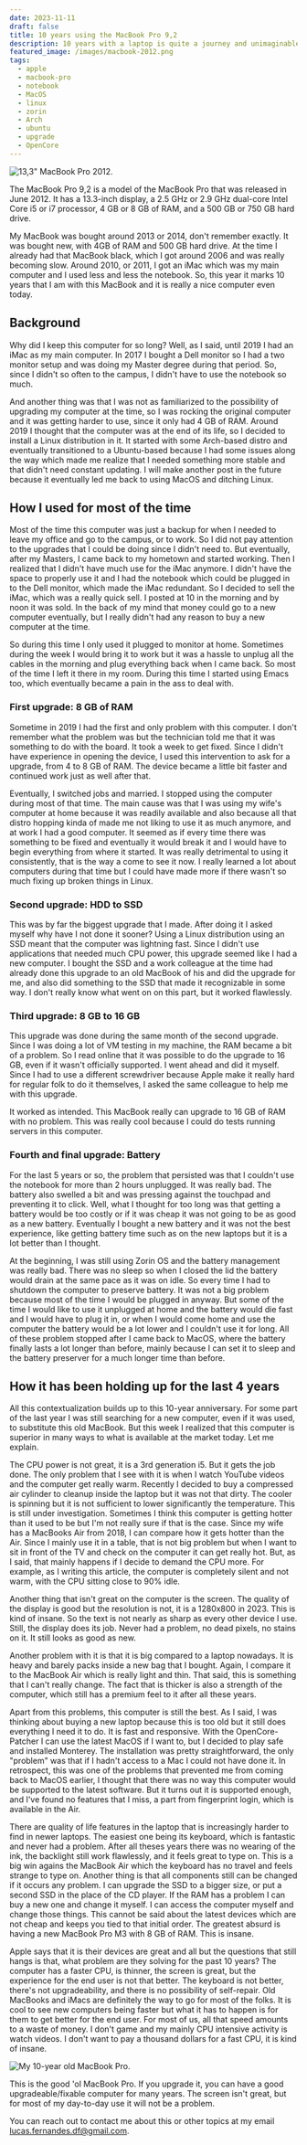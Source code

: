 ```yaml
---
date: 2023-11-11
draft: false
title: 10 years using the MacBook Pro 9,2
description: 10 years with a laptop is quite a journey and unimaginable 10 years ago, and here we are.
featured_image: /images/macbook-2012.png
tags:
  - apple
  - macbook-pro
  - notebook
  - MacOS
  - linux
  - zorin
  - Arch
  - ubuntu
  - upgrade
  - OpenCore
---
```


![13,3" MacBook Pro 2012.](/macbook-2012.png)

The MacBook Pro 9,2 is a model of the MacBook Pro that was released in June 2012. It has a 13.3-inch display, a 2.5 GHz or 2.9 GHz dual-core Intel Core i5 or i7 processor, 4 GB or 8 GB of RAM, and a 500 GB or 750 GB hard drive. 

My MacBook was bought around 2013 or 2014, don't remember exactly. It was bought new, with 4GB of RAM and 500 GB hard drive. At the time I already had that MacBook black, which I got around 2006 and was really becoming slow. Around 2010, or 2011, I got an iMac which was my main computer and I used less and less the notebook. So, this year it marks 10 years that I am with this MacBook and it is really a nice computer even today.
## Background

Why did I keep this computer for so long? Well, as I said, until 2019 I had an iMac as my main computer. In 2017 I bought a Dell monitor so I had a two monitor setup and was doing my Master degree during that period. So, since I didn't so often to the campus, I didn't have to use the notebook so much. 

And another thing was that I was not as familiarized to the possibility of upgrading my computer at the time, so I was rocking the original computer and it was getting harder to use, since it only had 4 GB of RAM. Around 2019 I thought that the computer was at the end of its life, so I decided to install a Linux distribution in it. It started with  some Arch-based distro and eventually transitioned to a Ubuntu-based because I had some issues along the way which made me realize that I needed something more stable and that didn't need constant updating. I will make another post in the future because it eventually led me back to using MacOS and ditching Linux.
## How I used for most of the time

Most of the time this computer was just a backup for when I needed to leave my office and go to the campus, or to work. So I did not pay attention to the upgrades that I could be doing since I didn't need to. But eventually, after my Masters, I came back to my hometown and started working. Then I realized that I didn't have much use for the iMac anymore. I didn't have the space to properly use it and I had the notebook which could be plugged in to the Dell monitor, which made the iMac redundant. So I decided to sell the iMac, which was a really quick sell. I posted at 10 in the morning and by noon it was sold. In the back of my mind that money could go to a new computer eventually, but I really didn't had any reason to buy a new computer at the time.

So during this time I only used it plugged to monitor at home. Sometimes during the week I would bring it to work but it was a hassle to unplug all the cables in the morning and plug everything back when I came back. So most of the time I left it there in my room. During this time I started using Emacs too, which eventually became a pain in the ass to deal with.

### First upgrade: 8 GB of RAM

Sometime in 2019 I had the first and only problem with this computer. I don't remember what the problem was but the technician told me that it was something to do with the board. It took a week to get fixed. Since I didn't have experience in opening the device, I used this intervention to ask for a upgrade, from 4 to 8 GB of RAM. The device became a little bit faster and continued work just as well after that.

Eventually, I switched jobs and married. I stopped using the computer during most of that time. The main cause was that I was using my wife's computer at home because it was readily available and also because all that distro hopping kinda of made me not liking to use it as much anymore, and at work I had a good computer. It seemed as if every time there was something to be fixed and eventually it would break it and I would have to begin everything from where it started. It was really detrimental to using it consistently, that is the way a come to see it now. I really learned a lot about computers during that time but I could have made more if there wasn't so much fixing up broken things in Linux. 

### Second upgrade: HDD to SSD

This was by far the biggest upgrade that I made. After doing it I asked myself why have I not done it sooner? Using a Linux distribution using an SSD meant that the computer was lightning fast. Since I didn't use applications that needed much CPU power, this upgrade seemed like I had a new computer. I bought the SSD and a work colleague at the time had already done this upgrade to an old MacBook of his and did the upgrade for me, and also did something to the SSD that made it recognizable in some way. I don't really know what went on on this part, but it worked flawlessly.
### Third upgrade: 8 GB to 16 GB

This upgrade was done during the same month of the second upgrade. Since I was doing a lot of VM testing in my machine, the RAM became a bit of a problem. So I read online that it was possible to do the upgrade to 16 GB, even if it wasn't officially supported. I went ahead and did it myself. Since I had to use a different screwdriver because Apple make it really hard for regular folk to do it themselves, I asked the same colleague to help me with this upgrade.

It worked as intended. This MacBook really can upgrade to 16 GB of RAM with no problem. This was really cool because I could do tests running servers in this computer. 

### Fourth and final upgrade: Battery

For the last 5 years or so, the problem that persisted was that I couldn't use the notebook for more than 2 hours unplugged. It was really bad. The battery also swelled a bit and was pressing against the touchpad and preventing it to click. Well, what I thought for too long was that getting a battery would be too costly or if it was cheap it was not going to be as good as a new battery. Eventually I bought a new battery and it was not the best experience, like getting battery time such as on the new laptops but it is a lot better than I thought. 

At the beginning, I was still using Zorin OS and the battery management was really bad. There was no sleep so when I closed the lid the battery would drain at the same pace as it was on idle. So every time I had to shutdown the computer to preserve battery. It was not a big problem because most of the time I would be plugged in anyway. But some of the time I would like to use it unplugged at home and the battery would die fast and I would have to plug it in, or when I would come home and use the computer the battery would be a lot lower and I couldn't use it for long. All of these problem stopped after I came back to MacOS, where the battery finally lasts a lot longer than before, mainly because I can set it to sleep and the battery preserver for a much longer time than before.
## How it has been holding up for the last 4 years

All this contextualization builds up to this 10-year anniversary. For some part of the last year I was still searching for a new computer, even if it was used, to substitute this old MacBook. But this week I realized that this computer is superior in many ways to what is available at the market today. Let me explain.

The CPU power is not great, it is a 3rd generation i5. But it gets the job done. The only problem that I see with it is when I watch YouTube videos and the computer get really warm. Recently I decided to buy a compressed air cylinder to cleanup inside the laptop but it was not that dirty. The cooler is spinning but it is not sufficient to lower significantly the temperature. This is still under investigation. Sometimes I think this computer is getting hotter than it used to be but I'm not really sure if that is the case. Since my wife has a MacBooks Air from 2018, I can compare how it gets hotter than the Air. Since I mainly use it in a table, that is not big problem but when I want to sit in front of the TV and check on the computer it can get really hot. But, as I said, that mainly happens if I decide to demand the CPU more. For example, as I writing this article, the computer is completely silent and not warm, with the CPU sitting close to 90% idle.

Another thing that isn't great on the computer is the screen. The quality of the display is good but the resolution is not, it is a 1280x800 in 2023. This is kind of insane. So the text is not nearly as sharp as every other device I use. Still, the display does its job. Never had a problem, no dead pixels, no stains on it. It still looks as good as new.

Another problem with it is that it is big compared to a laptop nowadays. It is heavy and barely packs inside a new bag that I bought. Again, I compare it to the MacBook Air which is really light and thin. That said, this is something that I can't really change. The fact that is thicker is also a strength of the computer, which still has a premium feel to it after all these years.

Apart from this problems, this computer is still the best. As I said, I was thinking about buying a new laptop because this is too old but it still does everything I need it to do. It is fast and responsive. With the OpenCore-Patcher I can use the latest MacOS if I want to, but I decided to play safe and installed Monterey. The installation was pretty straightforward, the only "problem" was that if I hadn't access to a Mac I could not have done it. In retrospect, this was one of the problems that prevented me from coming back to MacOS earlier, I thought that there was no way this computer would be supported to the latest software. But it turns out it is supported enough, and I've found no features that I miss, a part from fingerprint login, which is available in the Air. 

There are quality of life features in the laptop that is increasingly harder to find in newer laptops. The easiest one being its keyboard, which is fantastic and never had a problem. After all theses years there was no wearing of the ink, the backlight still work flawlessly, and it feels great to type on. This is a big win agains the MacBook Air which the keyboard has no travel and feels strange to type on. Another thing is that all components still can be changed if it occurs any problem. I can upgrade the SSD to a bigger size, or put a second SSD in the place of the CD player. If the RAM has a problem I can buy a new one and change it myself. I can access the computer myself and change those things. This cannot be said about the latest devices which are not cheap and keeps you tied to that initial order. The greatest absurd is having a new MacBook Pro M3 with 8 GB of RAM. This is insane.

Apple says that it is their devices are great and all but the questions that still hangs is that, what problem are they solving for the past 10 years? The computer has a faster CPU, is thinner, the screen is great, but the experience for the end user is not that better. The keyboard is not better, there's not upgradeability, and there is no possibility of self-repair. Old MacBooks and iMacs are definitely the way to go for most of the folks. It is cool to see new computers being faster but what it has to happen is for them to get better for the end user. For most of us, all that speed amounts to a waste of money. I don't game and my mainly CPU intensive activity is watch videos. I don't want to pay a thousand dollars for a fast CPU, it is kind of insane.

![My 10-year old MacBook Pro.](/images/macbook-pro9,2.jpeg)

This is the good 'ol MacBook Pro. If you upgrade it, you can have a good upgradeable/fixable computer for many years. The screen isn't great, but for most of my day-to-day use it will not be a problem.

You can reach out to contact me about this or other topics at my email lucas.fernandes.df@gmail.com.